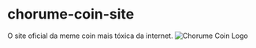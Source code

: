 # chorume-coin-site
O site oficial da meme coin mais tóxica da internet.
![Chorume Coin Logo](./logo.png/chorume-coin-logo.png)
